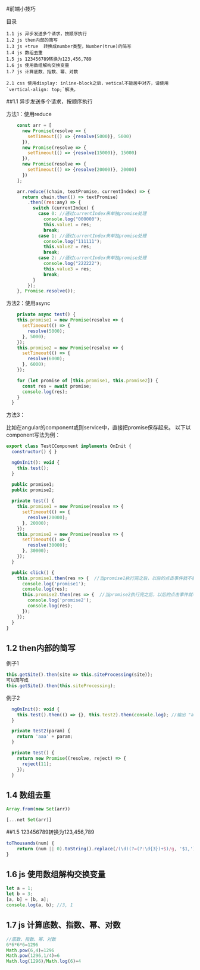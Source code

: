 #前端小技巧

目录

	1.1 js 异步发送多个请求，按顺序执行
	1.2 js then内部的简写
	1.3 js +true  转换成number类型，Number(true)的简写
	1.4 js 数组去重
	1.5 js 123456789转换为123,456,789
	1.6 js 使用数组解构交换变量
	1.7 js 计算底数、指数、幂、对数

```
2.1 css 使用display: inline-block之后，vetical不能居中对齐，请使用`vertical-align: top;`解决。
```



##1.1 异步发送多个请求，按顺序执行

方法1：使用reduce

```javascript
	const arr = [
      new Promise(resolve => {
        setTimeout(() => {resolve(5000)}, 5000)
      }),
      new Promise(resolve => {
        setTimeout(() => {resolve(15000)}, 15000)
      }),
      new Promise(resolve => {
        setTimeout(() => {resolve(20000)}, 20000)
      })
    ];

    arr.reduce((chain, textPromise, currentIndex) => {
      return chain.then(() => textPromise)
        .then((res:any) => {
          switch (currentIndex) {
            case 0: //通过currentIndex来单独promise处理
              console.log("000000");
              this.value1 = res;
              break;
            case 1: //通过currentIndex来单独promise处理
              console.log("111111");
              this.value2 = res;
              break;
            case 2: //通过currentIndex来单独promise处理
              console.log("222222");
              this.value3 = res;
              break;
          }
        });
    }, Promise.resolve());
```



方法2：使用async

```javascript
	private async test() {
    this.promise1 = new Promise(resolve => {
      setTimeout(() => {
        resolve(5000);
      }, 5000);
    });
    this.promise2 = new Promise(resolve => {
      setTimeout(() => {
        resolve(6000);
      }, 6000);
    });

    for (let promise of [this.promise1, this.promise2]) {
      const res = await promise;
      console.log(res);
    }
  }
```



方法3：

比如在angular的component或则service中，直接把promise保存起来。
以下以component写法为例：

```javascript
export class TestCComponent implements OnInit {
  constructor() { }

  ngOnInit(): void {
    this.test();
  }

  public promise1;
  public promise2;
  
  private test() {
    this.promise1 = new Promise(resolve => {
      setTimeout(() => {
        resolve(20000);
      }, 20000);
    });
    this.promise2 = new Promise(resolve => {
      setTimeout(() => {
        resolve(30000);
      }, 30000);
    });
  }

  public click() {
    this.promise1.then(res => {  //当promise1执行完之后，以后的点击事件就不需要等待20秒
      console.log('promise1');
      console.log(res);
      this.promise2.then(res => {  //当promise2执行完之后，以后的点击事件就不需要等待30秒
        console.log('promise2');
        console.log(res);
      });
    });
  }
}
```



## 1.2 then内部的简写

例子1

```javascript
this.getSite().then(site => this.siteProcessing(site));
可以简写成
this.getSite().then(this.siteProcessing);
```

例子2

```javascript
  ngOnInit(): void {
    this.test().then(() => {}, this.test2).then(console.log); //输出 "aaa11", catch里面return也会返回到下一个then
  }

  private test2(param) {
    return 'aaa' + param;
  }

  private test() {
    return new Promise((resolve, reject) => {
      reject(11);
    });
  }
```



## 1.4 数组去重

```javascript
Array.from(new Set(arr))
```

```javascript
[...net Set(arr)]
```



##1.5 123456789转换为123,456,789

```javascript
toThousands(num) {
	return (num || 0).toString().replace(/(\d)(?=(?:\d{3})+$)/g, '$1,');
}
```





## 1.6 js 使用数组解构交换变量

```javascript
let a = 1;
let b = 3;
[a, b] = [b, a];
console.log(a, b); //3, 1
```



## 1.7 js 计算底数、指数、幂、对数

```javascript
//底数、指数、幂、对数
6*6*6*6=1296
Math.pow(6,4)=1296
Math.pow(1296,1/4)=6
Math.log(1296)/Math.log(6)=4
```

